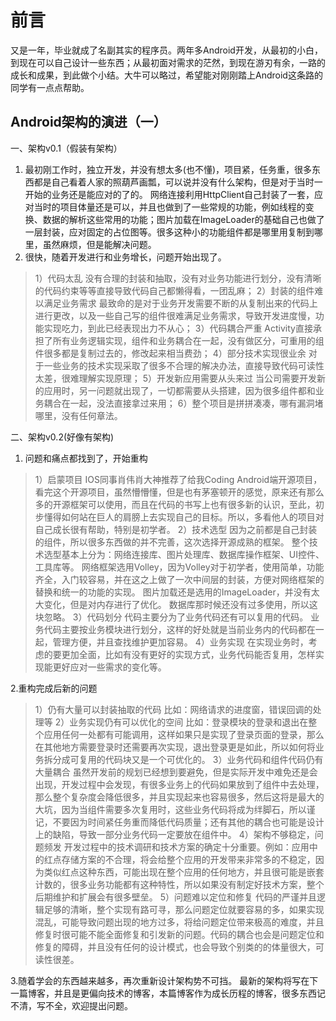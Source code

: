 # 前言
又是一年，毕业就成了名副其实的程序员。两年多Android开发，从最初的小白，到现在可以自己设计一些东西；从最初面对需求的茫然，到现在游刃有余，一路的成长和成果，到此做个小结。大牛可以略过，希望能对刚刚踏上Android这条路的同学有一点点帮助。
## Android架构的演进（一）
一、架构v0.1（假装有架构）
1. 最初刚工作时，独立开发，并没有想太多(也不懂)，项目紧，任务重，很多东西都是自己看着人家的照葫芦画瓢，可以说并没有什么架构，但是对于当时一开始的业务还是能应对的了的。
   网络连接利用HttpClient自己封装了一套，应对当时的项目体量还是可以，并且也做到了一些常规的功能，例如线程的变换、数据的解析这些常用的功能；图片加载在ImageLoader的基础自己也做了一层封装，应对固定的占位图等。很多这种小的功能组件都是哪里用复制到哪里，虽然麻烦，但是能解决问题。
2. 很快，随着开发进行和业务增长，问题开始出现了。

> 	1）代码太乱
> 没有合理的封装和抽取，没有对业务功能进行划分，没有清晰的代码约束等等直接导致代码自己都懒得看，一团乱麻；
> 	2）封装的组件难以满足业务需求
> 	最致命的是对于业务开发需要不断的从复制出来的代码上进行更改，以及一些自己写的组件很难满足业务需求，导致开发进度慢，功能实现吃力，到此已经表现出力不从心；
> 	3）代码耦合严重
> 	Activity直接承担了所有业务逻辑实现，组件和业务耦合在一起，没有做区分，可重用的组件很多都是复制过去的，修改起来相当费劲；
> 	4）部分技术实现很业余
> 对于一些业务的技术实现采取了很多不合理的解决办法，直接导致代码可读性太差，很难理解实现原理；
> 	5）开发新应用需要从头来过
> 	当公司需要开发新的应用时，另一问题就出现了，一切都需要从头搭建，因为很多组件都和业务耦合在一起，没法直接拿过来用；
> 	6）整个项目是拼拼凑凑，哪有漏洞堵哪里，没有任何章法。

二、架构v0.2(好像有架构)
1.	问题和痛点都找到了，开始重构

> 	1）启蒙项目
>  IOS同事肖伟肖大神推荐了给我Coding
>  Android端开源项目，看完这个开源项目，虽然懵懵懂，但是也有茅塞顿开的感觉，原来还有那么多的开源框架可以使用，而且在代码的书写上也有很多新的认识，至此，初步懂得如何站在巨人的肩膀上去实现自己的目标。所以，多看他人的项目对自己成长很有帮助，特别是初学者。
> 	2）技术选型
>  因为之前都是自己封装的组件，所以很多东西做的并不完善，这次选择开源成熟的框架。
>  整个技术选型基本上分为：网络连接库、图片处理库、数据库操作框架、UI控件、工具库等。
> 	网络框架选用Volley，因为Volley对于初学者，使用简单，功能齐全，入门较容易，并在这之上做了一次中间层的封装，方便对网络框架的替换和统一的功能的实现。
> 	图片加载还是选用的ImageLoader，并没有太大变化，但是对内存进行了优化。 	数据库那时候还没有过多使用，所以这块忽略。
> 	3）代码划分
> 	代码主要分为了业务代码还有可以复用的代码。
> 	业务代码主要按业务模块进行划分，这样的好处就是当前业务内的代码都在一起，管理方便，并且查找维护更加容易。
> 4）业务实现
> 在实现业务时，考虑的要更加全面，比如有没有更好的实现方式，业务代码能否复用，怎样实现能更好应对一些需求的变化等。

2.重构完成后新的问题

> 1）仍有大量可以封装抽取的代码
> 比如：网络请求的进度窗，错误回调的处理等
> 2）业务实现仍有可以优化的空间
> 比如：登录模块的登录和退出在整个应用任何一处都有可能调用，这样如果只是实现了登录页面的登录，那么在其他地方需要登录时还需要再次实现，退出登录更是如此，所以如何将业务拆分成可复用的代码块又是一个可优化的。
> 3）业务代码和组件代码仍有大量耦合
> 虽然开发前的规划已经想到要避免，但是实际开发中难免还是会出现，开发过程中会发现，有很多业务上的代码如果放到了组件中去处理，那么整个复杂度会降低很多，并且实现起来也容易很多，然后这将是最大的大坑，因为当组件需要多次复用时，这些业务代码将成为绊脚石，所以谨记，不要因为时间紧任务重而降低代码质量；还有其他的耦合也可能是设计上的缺陷，导致一部分业务代码一定要放在组件中。
> 4）架构不够稳定，问题频发
> 开发过程中的技术调研和技术方案的确定十分重要。例如：应用中的红点存储方案的不合理，将会给整个应用的开发带来非常多的不稳定，因为类似红点这种东西，可能出现在整个应用的任何地方，并且很可能是嵌套计数的，很多业务功能都有这种特性，所以如果没有制定好技术方案，整个后期维护和扩展会有很多壁垒。
> 5）问题难以定位和修复
> 代码的严谨并且逻辑足够的清晰，整个实现有路可寻，那么问题定位就要容易的多，如果实现混乱，可能导致问题出现的地方过多，将给问题定位带来极高的难度，并且修复时很可能不能全面修复和引发新的问题。代码的耦合也会是问题定位和修复的障碍，并且没有任何的设计模式，也会导致个别类的的体量很大，可读性很差。

3.随着学会的东西越来越多，再次重新设计架构势不可挡。
最新的架构将写在下一篇博客，并且是更偏向技术的博客，本篇博客作为成长历程的博客，很多东西记不清，写不全，欢迎提出问题。